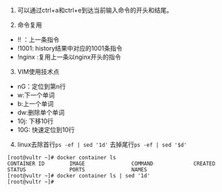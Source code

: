 1. 可以通过ctrl+a和ctrl+e到达当前输入命令的开头和结尾。

2. 命令复用
- !! ：上一条指令
- !1001: history结果中对应的1001条指令
- !nginx :复用上一条以nginx开头的指令

3. VIM使用技术点
- nG：定位到第n行
- w:下一个单词
- b:上一个单词
- dw:删除单个单词
- 10j: 下移10行
- 10G: 快速定位到10行

4. linux去除首行`ps -ef | sed '1d'`
    去掉尾行`ps -ef | sed '$d'`
```console
[root@vultr ~]# docker container ls
CONTAINER ID        IMAGE               COMMAND             CREATED             STATUS              PORTS               NAMES
[root@vultr ~]# docker container ls | sed '1d'
[root@vultr ~]#
```